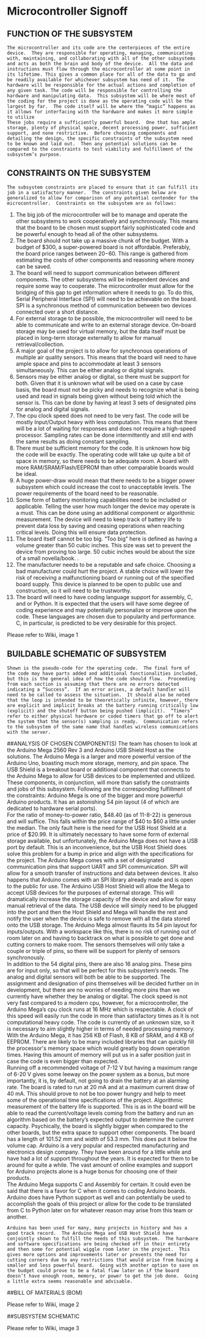 # Microcontroller Signoff
## FUNCTION OF THE SUBSYSTEM
	The microcontroller and its code are the centerpieces of the entire device.  They are responsible for operating, managing, communicating with, maintaining, and collaborating with all of the other subsystems and acts as both the brain and body of the device.  All the data and instructions must flow through the microcontroller at some point in its lifetime. This gives a common place for all of the data to go and be readily available for whichever subsystem has need of it.  The hardware will be responsible for the actual actions and completion of any given task. The code will be responsible for controlling the hardware and manipulating data.  This subsystem will be where most of the coding for the project is done as the operating code will be the largest by far.  The code itself will be where the “magic” happens as it allows for interfacing with the hardware and makes it more simple to utilize
	These jobs require a sufficiently powerful board.  One that has ample storage, plenty of physical space, decent processing power, sufficient support, and none restrictive.  Before choosing components and detailing the design, the specific constraints of the subsystem need to be known and laid out.  Then any potential solutions can be compared to the constraints to test viability and fulfillment of the subsystem’s purpose. 
## CONSTRAINTS ON THE SUBSYSTEM
	The subsystem constraints are placed to ensure that it can fulfill its job in a satisfactory manner.  The constraints given below are generalized to allow for comparison of any potential contender for the microcontroller.  Constraints on the subsystem are as follows:
1. The big job of the microcontroller will be to manage and operate the other subsystems to work cooperatively and synchronously.  This means that the board to be chosen must support fairly sophisticated code and be powerful enough to head all of the other subsystems.
2. The board should not take up a massive chunk of the budget.  With a budget of $300, a super-powered board is not affordable.  Preferably, the board price ranges between $20-$60.  This range is gathered from estimating the costs of other components and reasoning where money can be saved.
3. The board will need to support communication between different components. The other subsystems will be independent devices and require some way to cooperate.  The microcontroller must allow for the bridging of this gap to get information where it needs to go. To do this, Serial Peripheral Interface (SPI) will need to be achievable on the board.  SPI is a synchronous method of communication between two devices connected over a short distance.
4. For external storage to be possible, the microcontroller will need to be able to communicate and write to an external storage device.  On-board storage may be used for virtual memory, but the data itself must be placed in long-term storage externally to allow for manual retrieval/collection.  
5. A major goal of the project is to allow for synchronous operations of multiple air quality sensors.  This means that the board will need to have ample space and pins to accommodate at least 3 sensors simultaneously.  This can be either analog or digital signals.
6. Sensors may be either analog or digital, so there must be support for both.  Given that it is unknown what will be used on a case by case basis, the board must not be picky and needs to recognize what is being used and read in signals being given without being told which the sensor is.  This can be done by having at least 3 sets of designated pins for analog and digital signals.  
7. The cpu clock speed does not need to be very fast. The code will be mostly Input/Output heavy with less computation.  This means that there will be a lot of waiting for responses and does not require a high-speed processor.  Sampling rates can be done intermittently and still end with the same results as doing constant sampling.
8. There must be sufficient memory for the code.  It is unknown how big the code will be exactly.  The operating code will take up quite a bit of space in memory, so there needs to be adequate room.  A board with more RAM/SRAM/Flash/EEPROM than other comparable boards would be ideal.
9. A huge power-draw would mean that there needs to be a bigger power subsystem which could increase the cost to unacceptable levels.  The power requirements of the board need to be reasonable.
10. Some form of battery monitoring capabilities need to be included or applicable.  Telling the user how much longer the device may operate is a must.  This can be done using an additional component or algorithmic measurement.  The device will need to keep track of battery life to prevent data loss by saving and ceasing operations when reaching critical levels.  Doing this will ensure data protection.  
11. The board itself cannot be too big.  “Too big” here is defined as having a volume greater than 50 cubic inches.  This size was set to prevent the device from proving too large.  50 cubic inches would be about the size of a small novella/book.  .  
12. The manufacturer needs to be a reputable and safe choice.  Choosing a bad manufacturer could hurt the project.  A stable choice will lower the risk of receiving a malfunctioning board or running out of the specified board supply.  This device is planned to be open to public use and construction, so it will need to be trustworthy.
13. The board will need to have coding language support for assembly, C, and or Python.  It is expected that the users will have some degree of coding experience and may potentially personalize or improve upon the code. These languages are chosen due to popularity and performance.  C, in particular, is predicted to be very desirable for this project. 

Please refer to Wiki, image 1

## BUILDABLE SCHEMATIC OF SUBSYSTEM
	Shown is the pseudo-code for the operating code.  The final form of the code may have parts added and additional functionalities included, but this is the general idea of how the code should flow.  Proceeding from each section is assuming that there are no errors detected indicating a “Success”.  If an error arises, a default handler will need to be called to assess the situation.  It should also be noted that the loop is intended to be theoretically infinite, however, there are explicit and implicit breaks at the battery running critically low (explicit) and the shutoff button being pushed (implicit).  “Timers” refer to either physical hardware or coded timers that go off to alert the system that the sensor(s) sampling is ready.  Communication refers to the subsystem of the same name that handles wireless communications with the server.

##ANALYSIS OF CHOSEN COMPONENT(S)
	The team has chosen to look at the Arduino Mega 2560 Rev 3 and Arduino USB Shield Host as the solutions.  The Arduino Mega is a larger and more powerful version of the Arduino Uno, boasting much more storage, memory, and pin space.  The USB Shield is a breakout board or additional component that connects to the Arduino Mega to allow for USB devices to be implemented and utilized.  These components, in conjunction, will more than satisfy the constraints and jobs of this subsystem.  Following are the corresponding fulfillment of the constraints:
Arduino Mega is one of the bigger and more powerful Arduino products.  It has an astonishing 54 pin layout (4 of which are dedicated to hardware serial ports).  
For the ratio of money-to-power ratio, $48.40 (as of 11-8-22) is generous and will suffice.  This falls within the price range of $40 to $60 a little under the median.  The only fault here is the need for the USB Host Shield at a price of $20.99.  It is ultimately necessary to have some form of external storage available, but unfortunately, the Arduino Mega does not have a USB port by default.  This is an inconvenience, but the USB Host Shield does solve this problem for a bump in price and align with the specifications for the project.
The Arduino Mega comes with a set of designated communication pins that support UART and SPI communication.  SPI will allow for a smooth transfer of instructions and data between devices.  It also happens that Arduino comes with an SPI library already made and is open to the public for use.
The Arduino USB Host Shield will allow the Mega to accept USB devices for the purposes of external storage.  This will dramatically increase the storage capacity of the device and allow for easy manual retrieval of the data.  The USB device will simply need to be plugged into the port and then the Host Shield and Mega will handle the rest and notify the user when the device is safe to remove with all the data stored onto the USB storage.
The Arduino Mega almost flaunts its 54 pin layout for inputs/outputs.  With a workspace like this, there is no risk of running out of room later on and having to backtrack on what is possible to get done and cutting corners to make room.  The sensors themselves will only take a couple or triple of pins, so there will be support for plenty of sensors synchronously.  
In addition to the 54 digital pins, there are also 16 analog pins.  These pins are for input only, so that will be perfect for this subsystem’s needs.  The analog and digital sensors will both be able to be supported.  The assignment and designation of pins themselves will be decided further on in development, but there are no worries of needing more pins than we currently have whether they be analog or digital.
The clock speed is not very fast compared to a modern cpu, however, for a microcontroller, the Arduino Mega’s cpu clock runs at 16 MHz which is respectable.  A clock of this speed will easily run the code in more than satisfactory times as it is not computational heavy code.
The code is currently of an unknown size, so it is necessary to aim slightly higher in terms of needed processing memory.  With the Arduino Mega, it has 256 KB of Flash, 8 KB of SRAM, and 4 KB of EEPROM.  There are likely to be many included libraries that can quickly fill the processor's memory space which would greatly bog down operation times.  Having this amount of memory will put us in a safer position just in case the code is even bigger than expected.  
Running off a recommended voltage of 7-12 V but having a maximum range of 6-20 V gives some leeway on the power system as a bonus, but more importantly, it is, by default, not going to drain the battery at an alarming rate.  The board is rated to run at 20 mA and at a maximum current draw of 40 mA.  This should prove to not be too power hungry and help to meet some of the operational time specifications of the project.
Algorithmic measurement of the battery life is supported.  This is as in the board will be able to read the current/voltage levels coming from the battery and run an algorithm based on the battery’s expected output to determine the current capacity.
Psychically, the board is slightly bigger when compared to the other boards, but the extra space to support other components.  The board has a length of 101.52 mm and width of 53.3 mm.  This does put it below the volume cap.
Arduino is a very popular and respected manufacturing and electronics design company.  They have been around for a little while and have had a lot of support throughout the years.  It is expected for them to be around for quite a while.  The vast amount of online examples and support for Arduino projects alone is a huge bonus for choosing one of their products.  
The Arduino Mega supports C and Assembly for certain.  It could even be said that there is a favor for C when it comes to coding Arduino boards.  Arduino does have Python support as well and can potentially be used to accomplish the goals of this project or allow for the code to be translated from C to Python later on for whatever reason may arise from this team or another.  
	
	Arduino has been used for many, many projects in history and has a good track record.  The Arduino Mega and USB Host Shield have conjointly shown to fulfill the needs of this subsystem.  The hardware and software specifications are being checked off in their entirety and then some for potential wiggle room later in the project.  This gives more options and improvements later or prevents the need for cutting corners due to any restrictions that would arise from having a smaller and less powerful board.  Going with another option to save on the budget could prove to be a fatal flaw later on if the board doesn’t have enough room, memory, or power to get the job done.  Going a little extra seems reasonable and advisable. 

##BILL OF MATERIALS (BOM)

Please refer to Wiki, image 2

##SUBSYSTEM SCHEMATIC

Please refer to Wiki, image 3
